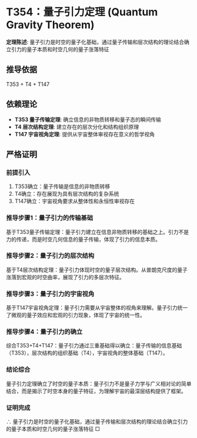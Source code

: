 # T354：量子引力定理 (Quantum Gravity Theorem)

**定理陈述**: 量子引力是时空的量子化基础，通过量子传输和层次结构的理论结合确立引力的量子本质和时空几何的量子涨落特征

## 推导依据
T353 + T4 + T147

## 依赖理论
- **T353 量子传输定理**: 确立信息的非物质转移和量子态的瞬间传输
- **T4 层次结构定理**: 建立存在的层次分化和结构组织原理
- **T147 宇宙视角定理**: 提供从宇宙整体审视存在意义的哲学视角

## 严格证明

### 前提引入
1. T353确立：量子传输是信息的非物质转移
2. T4确立：存在展现为具有层次结构的复杂系统
3. T147确立：宇宙视角要求从整体性和永恒性审视存在

### 推导步骤1：量子引力的传输基础
基于T353量子传输定理：量子引力建立在信息非物质转移的基础之上。引力不是力的传递，而是时空几何信息的量子传输，体现了引力的信息本质。

### 推导步骤2：量子引力的层次结构
基于T4层次结构定理：量子引力体现时空的量子层次结构。从普朗克尺度的量子涨落到宏观的时空曲率，展现了引力的多层次特征。

### 推导步骤3：量子引力的宇宙视角
基于T147宇宙视角定理：量子引力需要从宇宙整体的视角来理解。量子引力统一了微观的量子效应和宏观的引力现象，体现了宇宙的统一性。

### 推导步骤4：量子引力的确立
综合T353+T4+T147：量子引力通过三重基础得以确立：量子传输的信息基础（T353），层次结构的组织基础（T4），宇宙视角的整体基础（T147）。

### 结论综合
量子引力定理确立了时空的量子本质：量子引力不是量子力学与广义相对论的简单结合，而是揭示了时空本身的量子特征，为理解宇宙的最深层结构提供了框架。

### 证明完成
∴ 量子引力是时空的量子化基础，通过量子传输和层次结构的理论结合确立引力的量子本质和时空几何的量子涨落特征 □